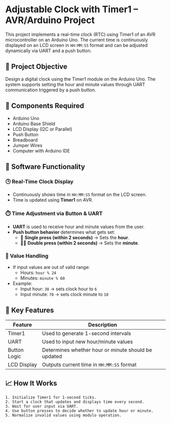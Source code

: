# Adjustable Clock with Timer1 – AVR/Arduino Project

This project implements a real-time clock (RTC) using Timer1 of an AVR microcontroller on an Arduino Uno. The current time is continuously displayed on an LCD screen in `HH:MM:SS` format and can be adjusted dynamically via UART and a push button.


## 🎯 Project Objective

Design a digital clock using the Timer1 module on the Arduino Uno. The system supports setting the hour and minute values through UART communication triggered by a push button.

## 🧰 Components Required

- Arduino Uno  
- Arduino Base Shield  
- LCD Display (I2C or Parallel)  
- Push Button  
- Breadboard  
- Jumper Wires  
- Computer with Arduino IDE

## 🔧 Software Functionality

### 🕒 Real-Time Clock Display
- Continuously shows time in `HH:MM:SS` format on the LCD screen.
- Time is updated using **Timer1** on AVR.

### ⏱️ Time Adjustment via Button & UART
- **UART** is used to receive hour and minute values from the user.
- **Push button behavior** determines what gets set:
  - 🔘 **Single press (within 2 seconds)** → Sets the **hour**.
  - 🔘🔘 **Double press (within 2 seconds)** → Sets the **minute**.

### 🔁 Value Handling
- If input values are out of valid range:
  - Hours: `hour % 24`
  - Minutes: `minute % 60`
- Example:
  - Input hour: `30` → sets clock hour to `6`
  - Input minute: `70` → sets clock minute to `10`

## 🧪 Key Features

| Feature | Description |
|--------|-------------|
| Timer1 | Used to generate 1-second intervals |
| UART | Used to input new hour/minute values |
| Button Logic | Determines whether hour or minute should be updated |
| LCD Display | Outputs current time in `HH:MM:SS` format |

## 📈 How It Works

```plaintext
1. Initialize Timer1 for 1-second ticks.
2. Start a clock that updates and displays time every second.
3. Wait for user input via UART.
4. Use button presses to decide whether to update hour or minute.
5. Normalize invalid values using modulo operation.
